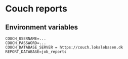 # Couch reports

## Environment variables

```
COUCH_USERNAME=...
COUCH_PASSWORD=...
COUCH_DATABASE_SERVER = https://couch.lokalebasen.dk
REPORT_DATABASE=job_reports
```
